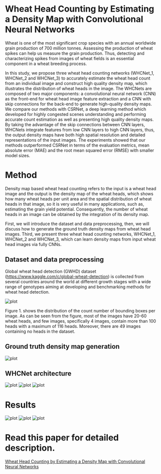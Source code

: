 # Wheat Head Counting by Estimating a Density Map with Convolutional Neural Networks

Wheat is one of the most significant crop species with an annual worldwide grain production of 700
million tonnes. Assessing the production of wheat spikes can help us measure the grain production. Thus, detecting and characterizing spikes from images of wheat fields is an essential component in a wheat breeding process. 

In this study, we propose three wheat head counting networks (WHCNet\_1, WHCNet\_2 and WHCNet\_3) to accurately estimate the wheat head count from an individual image and construct high quality density map, which illustrates the distribution of wheat heads in the image. The WHCNets are composed
of two major components: a convolutional neural network (CNN) as the front-end for wheat head image feature extraction and a CNN with skip connections for the back-end to generate high-quality density maps.  We compare our methods with CSRNet, a deep learning
method which developed for highly congested scenes understanding and 
performing accurate count estimation as well as presenting high
quality density maps. By taking the advantage of the skip connections between CNN layers, WHCNets integrate features  from low CNN layers to high CNN layers, 
thus, the output density maps have both high spatial resolution and detailed representations of the input images. 
The experiments showed that our methods outperformed CSRNet in terms of  the evaluation metrics, mean  absolute  error  (MAE)  and  the  root  mean squared  error  (RMSE) with smaller model sizes. 

# Method
Density map based wheat head counting refers to the input is a wheat head image and the output is the density map of the wheat heads, which shows how many wheat heads per unit area and the spatial distribution of wheat heads in that image, so it is very useful in many applications, such as, estimating the grain yield potential. Consequently, the number of wheat heads in an image can be obtained by the integration of its density map.

First, we will introduce the dataset and data preprocessing, then, we will discuss how to generate the ground truth density maps from wheat head images. Third, we present three wheat head counting networks, WHCNet\_1, WHCNet\_2 and WHCNet\_3, which can learn density maps from input wheat head images via fully CNNs. 

## Dataset and data preprocessing
Global wheat head detection (GWHD) dataset (https://www.kaggle.com/c/global-wheat-detection) is collected from several countries around the world at different growth stages with a wide range of genotypes aiming at developing and benchmarking methods for wheat head detection. 

![plot](./Pic1.png)

Figure 1. shows the distribution of the count number of bounding boxes per image. As can be seen from the figure, most of the images have 20-60 wheat heads, and few images, specifically 4 images, contain more than 100 heads with a maximum of 116 heads. Moreover, there are 49 images containing no heads in the dataset. 

## Ground truth density map generation
![plot](./Pic2.png)

## WHCNet architecture


![plot](./Pic6.png)
![plot](./Pic7.png)
![plot](./Pic8.png)

# Results

![plot](./Pic3.png)
![plot](./Pic4.png)
![plot](./Pic5.png)

# Read this paper for detailed description. 
<a href="https://arxiv.org/abs/2303.10542" class="image fit">Wheat Head Counting by Estimating a Density Map with
Convolutional Neural Networks </a>
